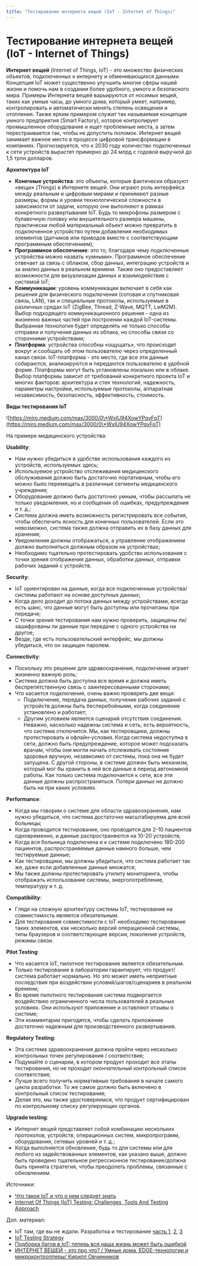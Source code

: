 ```yaml
---
title: "Тестирование интернета вещей (IoT - Internet of Things)"
---
```


# Тестирование интернета вещей (IoT - Internet of Things)

**Интернет вещей** (Internet of Things, IoT) - это множество физических объектов, подключенных к интернету и обменивающихся данными. Концепция IoT может существенно улучшить многие сферы нашей жизни и помочь нам в создании более удобного, умного и безопасного мира. Примеры Интернета вещей варьируются от носимых вещей, таких как умные часы, до умного дома, который умеет, например, контролировать и автоматически менять степень освещения и отопления. Также ярким примером служит так называемая концепция умного предприятия (Smart Factory), которое контролирует промышленное оборудование и ищет проблемные места, а затем перестраивается так, чтобы не допустить поломок. Интернет вещей занимает важное место в процессе цифровой трансформации в компаниях. Прогнозируется, что к 2030 году количество подключенных к сети устройств вырастет примерно до 24 млрд с годовой выручкой до 1,5 трлн долларов.

**Архитектура IoT**

* **Конечные устройства**: это объекты, которые фактически образуют «вещи» (Things) в Интернете вещей. Они играют роль интерфейса между реальным и цифровым мирами и принимают разные размеры, формы и уровни технологической сложности в зависимости от задачи, которую они выполняют в рамках конкретного развертывания IoT. Будь то микрофоны размером с булавочную головку или внушительного размера машины, практически любой материальный объект можно превратить в подключенное устройство путем добавления необходимых элементов (датчиков или приводов вместе с соответствующим программным обеспечением);
* **Программное обеспечение**: это то, благодаря чему подключенные устройства можно назвать «умными». Программное обеспечение отвечает за связь с облаком, сбор данных, интеграцию устройств и за анализ данных в реальном времени. Также оно предоставляет возможности для визуализации данных и взаимодействия с системой IoT;
* **Коммуникации**: уровень коммуникации включает в себя как решения для физического подключения (сотовая и спутниковая связь, LAN), так и специальные протоколы, используемые в различных средах IoT (ZigBee, Thread, Z-Wave, MQTT, LwM2M). Выбор подходящего коммуникационного решения - одна из жизненно важных частей при построении каждой IoT-системы. Выбранная технология будет определять не только способы отправки и получения данных из облака, но способы связи со сторонними устройствами;
* **Платформа**: устройства способны «ощущать», что происходит вокруг и сообщать об этом пользователю через определенный канал связи. IoT-платформа - это место, где все эти данные собираются, анализируются и передаются пользователю в удобной форме. Платформы могут быть установлены локально или в облаке. Выбор платформы зависит от требований конкретного проекта IoT и многих факторов: архитектура и стек технологий, надежность, параметры настройки, используемые протоколы, аппаратная независимость, безопасность, эффективность, стоимость.

**Виды тестирования IoT**

![https://miro.medium.com/max/3000/0\*WxlU94XowYPqyFqT](https://miro.medium.com/max/3000/0\*WxlU94XowYPqyFqT)

На примере медицинского устройства:

**Usability**:

* Нам нужно убедиться в удобстве использования каждого из устройств, используемых здесь;
* Используемое устройство отслеживания медицинского обслуживания должно быть достаточно портативным, чтобы его можно было перемещать в различные сегменты медицинского учреждения;
* Оборудование должно быть достаточно умным, чтобы рассылать не только уведомления, но и сообщения об ошибках, предупреждения и т. д.;
* Система должна иметь возможность регистрировать все события, чтобы обеспечить ясность для конечных пользователей. Если это невозможно, система также должна отправить их в базу данных для хранения;
* Уведомления должны отображаться, а управление отображением должно выполняться должным образом на устройствах;
* Необходимо тщательно протестировать удобство использования с точки зрения отображения данных, обработки данных, отправки рабочих заданий с устройств.

**Security**:

* IoT ориентирован на данные, когда все подключенные устройства/системы работают на основе доступных данных;
* Когда дело доходит до потока данных между устройствами, всегда есть шанс, что данные могут быть доступны или прочитаны при передаче;
* С точки зрения тестирования нам нужно проверить, защищены ли/зашифрованы ли данные при передаче с одного устройства на другое;
* Везде, где есть пользовательский интерфейс, мы должны убедиться, что он защищен паролем.

**Connectivity**:

* Поскольку это решение для здравоохранения, подключение играет жизненно важную роль;
* Система должна быть доступна все время и должна иметь беспрепятственную связь с заинтересованными сторонами;
* Что касается подключения, очень важно проверить две вещи:
  * Подключение, передача данных, получение рабочих заданий с устройств должны быть бесперебойными, когда соединение установлено и работает;
  * Другим условием является сценарий отсутствия соединения. Неважно, насколько надежны система и сеть, есть вероятность, что система отключится. Мы, как тестировщики, должны протестировать и офлайн-условия. Когда система недоступна в сети, должно быть предупреждение, которое может подсказать врачам, чтобы они могли начать отслеживать состояние здоровья вручную, независимо от системы, пока она не будет запущена. С другой стороны, в системе должен быть механизм, который мог бы хранить в ней все данные в период автономной работы. Как только система подключается к сети, все эти данные должны распространяться. Потери данных не должно быть ни при каких условиях.

**Performance**:

* Когда мы говорим о системе для области здравоохранения, нам нужно убедиться, что система достаточно масштабируема для всей больницы;
* Когда проводится тестирование, оно проводится для 2-10 пациентов одновременно, и данные распространяются на 10-20 устройств;
* Когда вся больница подключена и к системе подключено 180-200 пациентов, распространяемые данные намного больше, чем тестируемые данные;
* Как тестировщики, мы должны убедиться, что система работает так же, даже если добавленные данные множатся;
* Мы также должны протестировать утилиту мониторинга, чтобы отображать использование системы, энергопотребление, температуру и т. д.

**Compatibility**:

* Глядя на сложную архитектуру системы IoT, тестирование на совместимость является обязательным.
* Для тестирования совместимости с IoT необходимо тестирование таких элементов, как несколько версий операционной системы, типы браузеров и соответствующие версии, поколения устройств, режимы связи.

**Pilot Testing**:

* Что касается IoT, пилотное тестирование является обязательным.
* Только тестирование в лаборатории гарантирует, что продукт/система работает нормально. Но это может иметь неприятные последствия при воздействии условий/шагов/сценариев в реальном времени;
* Во время пилотного тестирования система подвергается воздействию ограниченного числа пользователей в реальных условиях. Они используют приложение и оставляют отзывы о системе;
* Эти комментарии пригодятся, чтобы сделать приложение достаточно надежным для производственного развертывания.

**Regulatory Testing**:

* Эта система здравоохранения должна пройти через несколько контрольных точек регулирования / соответствия;
* Подумайте о сценарии, в котором продукт проходит все этапы тестирования, но не проходит окончательный контрольный список соответствия;
* Лучше всего получить нормативные требования в начале самого цикла разработки. То же самое должно быть включено в контрольный список тестирования;
* Делая это, мы также удостоверяемся, что продукт сертифицирован по контрольному списку регулирующих органов.

**Upgrade testing**:

* Интернет вещей представляет собой комбинацию нескольких протоколов, устройств, операционных систем, микропрограмм, оборудования, сетевых уровней и т. д.;
* Когда выполняется обновление, будь то для системы или для любого из задействованных элементов, как указано выше, должно быть проведено тщательное регрессионное тестирование/должна быть принята стратегия, чтобы преодолеть проблемы, связанные с обновлением.

Источники:

* [Что такое IoT и что о нем следует знать](https://habr.com/ru/company/otus/blog/549550/)
* [Internet Of Things (IoT) Testing: Challenges, Tools And Testing Approach](https://www.softwaretestinghelp.com/internet-of-things-iot-testing/)

Доп. материал:

* IoT там, где вы не ждали. Разработка и тестирование [часть 1](https://habr.com/ru/company/jugru/blog/501922/), [2](https://habr.com/ru/company/jugru/blog/502898/), [3](https://habr.com/ru/company/jugru/blog/503064/)
* [IoT Testing Strategy](https://medium.com/globant/iot-testing-strategy-80e3112c46de)
* [Подборка багов в IoT: теперь вся наша жизнь может быть ошибкой](https://habr.com/ru/company/jugru/blog/649789/)
* [ИНТЕРНЕТ ВЕЩЕЙ - это про что? / Умные дома, EDGE-технологии и микроконтроллеры/ Кирилл Овчинников](https://www.youtube.com/watch?v=NpYB\_L4Br0Y)

